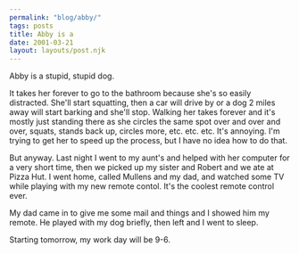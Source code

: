 ```yaml
---
permalink: "blog/abby/"
tags: posts
title: Abby is a
date: 2001-03-21
layout: layouts/post.njk
---
```


Abby is a stupid, stupid dog. 

It takes her forever to go to the bathroom because she's so easily distracted. She'll start squatting, then a car will drive by or a dog 2 miles away will start barking and she'll stop. Walking her takes forever and it's mostly just standing there as she circles the same spot over and over and over, squats, stands back up, circles more, etc. etc. etc. It's annoying. I'm trying to get her to speed up the process, but I have no idea how to do that. 

But anyway. Last night I went to my aunt's and helped with her computer for a very short time, then we picked up my sister and Robert and we ate at Pizza Hut. I went home, called Mullens and my dad, and watched some TV while playing with my new remote contol. It's the coolest remote control ever.

My dad came in to give me some mail and things and I showed him my remote. He played with my dog briefly, then left and I went to sleep.

Starting tomorrow, my work day will be 9-6.